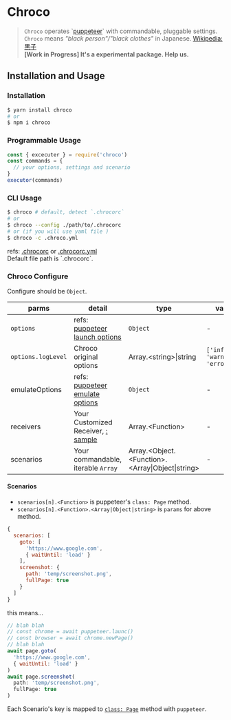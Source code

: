 # Chroco

> `Chroco` operates \`[puppeteer](https://github.com/GoogleChrome/puppeteer/)\` with commandable, pluggable settings.  
> `Chroco` means _"black person"/"black clothes"_  in Japanese. [Wikipedia: 黒子](https://en.wikipedia.org/wiki/Kuroko)  
> **[Work in Progress] It's a experimental package. Help us.**

## Installation and Usage

### Installation

```bash
$ yarn install chroco
# or
$ npm i chroco
```

### Programmable Usage

```js
const { excecuter } = require('chroco')
const commands = {
  // your options, settings and scenario
}
executor(commands)
```

### CLI Usage

```bash
$ chroco # default, detect `.chrocorc`
# or
$ chroco --config ./path/to/.chrocorc
# or (if you will use yaml file )
$ chroco -c .chroco.yml
```

refs: [.chrocorc](./sample/.chrocorc) or [.chrocorc.yml](./sample/.chrocorc.yml)  
Default file path is \`.chrocorc\`.

### Chroco Configure

Configure should be `Object`.

|parms|detail|type|val|required|
|-----|------|----|---|--------|
|`options`|refs: [puppeteer launch options](https://github.com/GoogleChrome/puppeteer/blob/master/docs/api.md#puppeteerlaunchoptions)|`Object`| - |none|
|`options.logLevel`|Chroco original options| Array.\<string\>\|string | `['info', 'warn', 'error']`|none|
|emulateOptions|refs: [puppeteer emulate options](https://github.com/GoogleChrome/puppeteer/blob/master/docs/api.md#pageemulateoptions)|`Object`| - |none|
|receivers|Your Customized Receiver, [: sample](./sample/search.js)| Array.\<Function\> | - | none |
|scenarios|Your commandable, iterable `Array`| Array.\<Object.\<Function\>.\<Array\|Object\|string\>| - |required|


#### Scenarios <Array>

- `scenarios[n].<Function>` is puppeteer's `class: Page` method.
- `scenarios[n].<Function>.<Array|Object|string>` is `params` for above method.

```js
{
  scenarios: [
    goto: [
      'https://www.google.com',
      { waitUntil: 'load' }
    ],
    screenshot: {
      path: 'temp/screenshot.png',
      fullPage: true
    }
  ]
}
```

this means...

```js
// blah blah
// const chrome = await puppeteer.launc()
// const browser = await chrome.newPage()
// blah blah
await page.goto(
  'https://www.google.com',
  { waitUntil: 'load' }
)
await page.screenshot(
  path: 'temp/screenshot.png',
  fullPage: true
)
```

Each Scenario's key is mapped to [`class: Page`](https://github.com/GoogleChrome/puppeteer/blob/master/docs/api.md#class-page) method with `puppeteer`.
